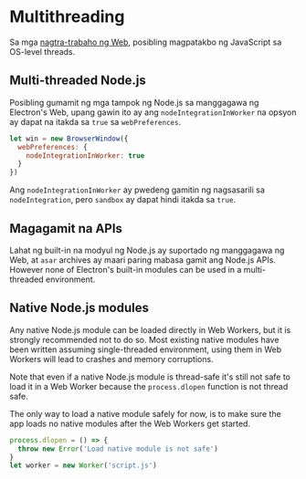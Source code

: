 # Multithreading

Sa mga [ nagtra-trabaho ng Web](https://developer.mozilla.org/en/docs/Web/API/Web_Workers_API/Using_web_workers), posibling magpatakbo ng JavaScript sa OS-level threads.

## Multi-threaded Node.js

Posibling gumamit ng mga tampok ng Node.js sa manggagawa ng Electron's Web, upang gawin ito ay ang `nodeIntegrationInWorker` na opsyon ay dapat na itakda sa `true` sa `webPreferences`.

```javascript
let win = new BrowserWindow({
  webPreferences: {
    nodeIntegrationInWorker: true
  }
})
```

Ang `nodeIntegrationInWorker` ay pwedeng gamitin ng nagsasarili sa `nodeIntegration`, pero `sandbox` ay dapat hindi itakda sa `true`.

## Magagamit na APIs

Lahat ng built-in na modyul ng Node.js ay suportado ng manggagawa ng Web, at `asar` archives ay maari paring mabasa gamit ang Node.js APIs. However none of Electron's built-in modules can be used in a multi-threaded environment.

## Native Node.js modules

Any native Node.js module can be loaded directly in Web Workers, but it is strongly recommended not to do so. Most existing native modules have been written assuming single-threaded environment, using them in Web Workers will lead to crashes and memory corruptions.

Note that even if a native Node.js module is thread-safe it's still not safe to load it in a Web Worker because the `process.dlopen` function is not thread safe.

The only way to load a native module safely for now, is to make sure the app loads no native modules after the Web Workers get started.

```javascript
process.dlopen = () => {
  throw new Error('Load native module is not safe')
}
let worker = new Worker('script.js')
```